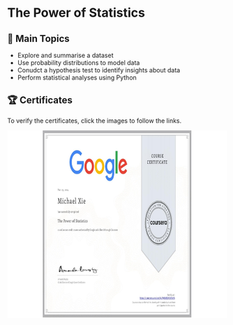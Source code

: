 # The Power of Statistics 

## 📄 Main Topics 
- Explore and summarise a dataset
- Use probability distributions to model data 
- Conudct a hypothesis test to identify insights about data 
- Perform statistical analyses using Python 


## 🏆 Certificates 
To verify the certificates, click the images to follow the links.

<p align="middle">
  <a href="https://www.coursera.org/account/accomplishments/verify/Q6WR3XJSHNYA"><img src="Certificate.jpeg" height="430"></a>

</p>